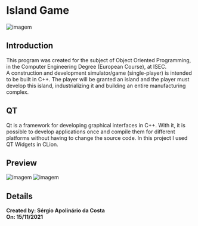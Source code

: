# Island Game
 ![imagem](https://www.costacruzeiros.com/content/dam/costa/costa-magazine/article-images/brazil-islands/isole-brasile-fernando-noronha_2.jpg.image.694.390.low.jpg)<br/>
 
## Introduction
This program was created for the subject of Object Oriented Programming, in the Computer Engineering Degree (European Course), at ISEC. <br>
A construction and development simulator/game (single-player) is intended to be built in C++. The player will be granted an island and the player must develop this island, industrializing it and building an entire manufacturing complex.
 
 
  ## QT
  
 Qt is a framework for developing graphical interfaces in C++. With it, it is possible to develop applications once and compile them for different platforms without having to change the source code. In this project I used QT Widgets in CLion.
 
 
 ## Preview
 ![imagem](https://user-images.githubusercontent.com/82268859/155017718-47e36d96-030f-44b6-a626-8fe70de5694c.png)
![imagem](https://user-images.githubusercontent.com/82268859/155017731-bf776c90-e9a1-48fb-8e57-c73407e60ec8.png)


 ## Details
 
**Created by: Sérgio Apolinário da Costa**<br/>
**On: 15/11/2021**<br/><br/>
